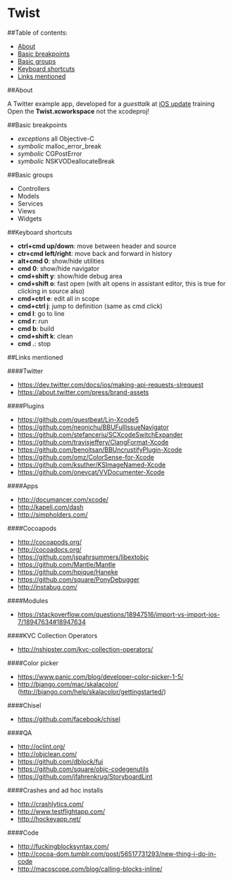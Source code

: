 Twist
=====

##Table of contents:

* [About](#about)
* [Basic breakpoints](#basic-breakpoints)
* [Basic groups](#basic-groups)
* [Keyboard shortcuts](#keyboard-shortcuts)
* [Links mentioned](#links-mentioned)

##About

A Twitter example app, developed for a *guesttalk* at [iOS update](http://www.itfactory.hu/Info/iosu) training
Open the **Twist.xcworkspace** not the xcodeproj!

##Basic breakpoints

* *exceptions* all Objective-C
* *symbolic* malloc_error_break
* *symbolic* CGPostError
* *symbolic* NSKVODeallocateBreak 

##Basic groups

* Controllers
* Models
* Services
* Views
* Widgets

##Keyboard shortcuts

*	**ctrl+cmd up/down**: move between header and source
*	**ctr+cmd left/right**: move back and forward in history
* **alt+cmd 0**: show/hide utilities
* **cmd 0**: show/hide navigator
*	**cmd+shift y**: show/hide debug area
*	**cmd+shift o**: fast open (with alt opens in assistant editor, this is true for clicking in source also)
*	**cmd+ctrl e**: edit all in scope
*	**cmd+ctrl j**: jump to definition (same as cmd click)
*	**cmd l**: go to line
*	**cmd r**: run
*	**cmd b**: build
* **cmd+shift k**: clean
*	**cmd .**: stop


##Links mentioned

####Twitter

* https://dev.twitter.com/docs/ios/making-api-requests-slrequest
* https://about.twitter.com/press/brand-assets

####Plugins

* https://github.com/questbeat/Lin-Xcode5
* https://github.com/neonichu/BBUFullIssueNavigator
* https://github.com/stefanceriu/SCXcodeSwitchExpander
* https://github.com/travisjeffery/ClangFormat-Xcode
* https://github.com/benoitsan/BBUncrustifyPlugin-Xcode
* https://github.com/omz/ColorSense-for-Xcode
* https://github.com/ksuther/KSImageNamed-Xcode
* https://github.com/onevcat/VVDocumenter-Xcode

####Apps

* http://documancer.com/xcode/
* http://kapeli.com/dash
* http://simpholders.com/

####Cocoapods

* http://cocoapods.org/
* http://cocoadocs.org/
* https://github.com/jspahrsummers/libextobjc
* https://github.com/Mantle/Mantle
* https://github.com/hpique/Haneke
* https://github.com/square/PonyDebugger
* http://instabug.com/

####Modules

* https://stackoverflow.com/questions/18947516/import-vs-import-ios-7/18947634#18947634

####KVC Collection Operators

* http://nshipster.com/kvc-collection-operators/

####Color picker

* https://www.panic.com/blog/developer-color-picker-1-5/
* http://bjango.com/mac/skalacolor/ (http://bjango.com/help/skalacolor/gettingstarted/)

####Chisel

* https://github.com/facebook/chisel

####QA

* http://oclint.org/
* http://objclean.com/
* https://github.com/dblock/fui
* https://github.com/square/objc-codegenutils
* https://github.com/jfahrenkrug/StoryboardLint

####Crashes and ad hoc installs

* http://crashlytics.com/
* http://www.testflightapp.com/
* http://hockeyapp.net/

####Code

* http://fuckingblocksyntax.com/
* http://cocoa-dom.tumblr.com/post/56517731293/new-thing-i-do-in-code
* http://macoscope.com/blog/calling-blocks-inline/
